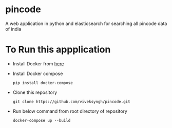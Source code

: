 # pincode
A web application in python and elasticsearch for searching all pincode data of india

# To Run this appplication 
  
  * Install Docker from [here](https://docs.docker.com/engine/installation/linux/ubuntulinux/)
  
  * Install Docker compose
      
      ``pip install docker-compose``
  
  * Clone this repository 
    
    ``git clone https://github.com/viveksyngh/pincode.git``
    
  * Run below command from root directory of repository
     
     ``docker-compose up --build``
     
  
